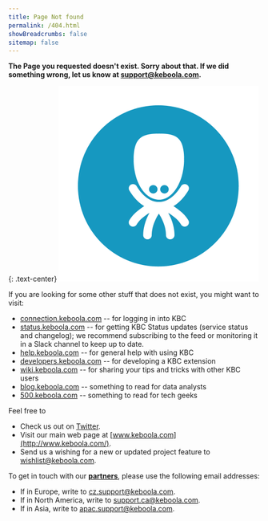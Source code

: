 ```yaml
---
title: Page Not found
permalink: /404.html
showBreadcrumbs: false
sitemap: false
---
```


**The Page you requested doesn't exist. Sorry about that. If we did something wrong, let us know at
[support@keboola.com](mailto:support@keboola.com).**

{: .text-center}
![Confused Octopus](/keboola-kolecko.png)

If you are looking for some other stuff that does not exist, you might want to visit:

- [connection.keboola.com](https://connection.keboola.com) -- for logging in into KBC
- [status.keboola.com](http://status.keboola.com/) -- for getting KBC Status updates (service status and changelog); we recommend subscribing to the feed or monitoring it in a Slack channel to keep up to date.
- [help.keboola.com](https://help.keboola.com) -- for general help with using KBC
- [developers.keboola.com](http://developers.keboola.com) -- for developing a KBC extension
- [wiki.keboola.com](http://wiki.keboola.com/) -- for sharing your tips and tricks with other KBC users
- [blog.keboola.com](http://blog.keboola.com/) -- something to read for data analysts
- [500.keboola.com](https://500.keboola.com/) -- something to read for tech geeks

Feel free to

- Check us out on [Twitter](https://twitter.com/keboola_support).
- Visit our main web page at [www.keboola.com](http://www.keboola.com/).
- Send us a wishing for a new or updated project feature to [wishlist@keboola.com](mailto:wishlist@keboola.com).

To get in touch with our [**partners**](/overview/environment/), please use the following email addresses:

- If in Europe, write to [cz.support@keboola.com](mailto:cz.support@keboola.com).
- If in North America, write to [support.ca@keboola.com](mailto:support.ca@keboola.com).
- If in Asia, write to [apac.support@keboola.com](mailto:apac.support@keboola.com).
